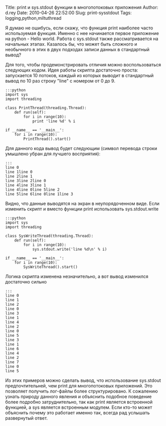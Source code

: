Title: print и sys.stdout функции в многопотоковых приложения
Author: d.rey
Date: 2010-04-26 22:52:00
Slug: print-sysstdout
Tags: logging,python,miltuthread

Я думаю не ошибусь, если скажу, что функция print наиболее часто используемая функция. Именно с нее начинается первое приложение на python - Hello world. Работа с sys.stdout также рассматривается на начальных этапах. Казалось бы, что может быть сложного и необычного в этих в двух подходах записи данных в стандартный вывод?

Для того, чтобы продемонстрировать отличия можно воспользоваться следующих кодом. Идея работы скрипта достаточно проста: запускается 10 потоков, каждый из которых выводит в стандартный вывод по 10 раз строку "line" с номером от 0 до 9.

    :::python
    import sys
    import threading
    
    class PrintThread(threading.Thread):
        def run(self):
            for i in range(10):
                print 'line %d' % i
    
    if __name__ == '__main__':
        for i in range(10):
            PrintThread().start()
            
Для данного кода вывод будет следующим (символ перевода строки умышлено убран для лучшего восприятия):

    :::
    line 0
    line 1line 0
    line 2line 1
    line 3line 2line 0
    line 4line 3line 1
    line 4line 0line 5line 2
    line 5line 6line 0line 1line 3

Видно, что данные выводятся на экран в неупорядоченном виде. Если изменить скрипт и вместо функции print использовать sys.stdout.write

    :::python
    import sys
    import threading
    
    class SysWriteThread(threading.Thread):
        def run(self):
            for i in range(10):
                sys.stdout.write('line %d\n' % i)
                
    if __name__ == '__main__':
        for i in range(10):
            SysWriteThread().start()

Логика скрипта изменена незначительно, а вот вывод изменился достаточно сильно

    :::
    line 0
    line 1
    line 2
    line 0
    line 3
    line 1
    line 4
    line 2
    line 0
    line 5
    line 3
    line 1
    line 6
    line 4
    line 2
    line 7
    line 0
    line 5

Из этих примеров можно сделать вывод, что использование sys.stdout предпочтительней, чем print для многопотоковых приложений. Это позволяет получить лог-файлы более структурировано.  К сожалению узнать природу данного явления  и объяснить подобное поведение более подробно затруднительно, так как print является встроенной функцией, а sys является встроенным модулем. Если кто-то может объяснить почему это работает именно так, всегда рад услышать развернутый ответ.

